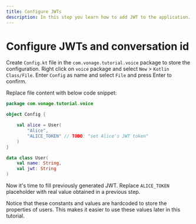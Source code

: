 ```yaml
---
title: Configure JWTs
description: In this step you learn how to add JWT to the application.
---
```


# Configure JWTs and conversation id

Create `Config.kt` file in the `com.vonage.tutorial.voice` package to store the configuration. Right click on `voice` package and select `New` > `Kotlin Class/File`.  Enter `Config` as name and select `File` and press Enter to confirm.

Replace file content with below code snippet:

```kotlin
package com.vonage.tutorial.voice

object Config {

    val alice = User(
        "Alice",
        "ALICE_TOKEN" // TODO: "set Alice's JWT token"
    )
}

data class User(
    val name: String,
    val jwt: String
)
```

Now it's time to fill previously generated JWT. Replace `ALICE_TOKEN` placeholder with real value obtained in a previous step.

Notice that these constants and values are hardcoded to store the properties of users. This makes it easier to use these values later in this tutorial.